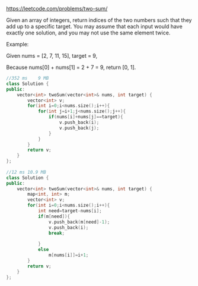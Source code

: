 <https://leetcode.com/problems/two-sum/>


Given an array of integers, return indices of the two numbers such that they add up to a specific target.
You may assume that each input would have exactly one solution, and you may not use the same element twice.


Example:

Given nums = [2, 7, 11, 15], target = 9,

Because nums[0] + nums[1] = 2 + 7 = 9,
return [0, 1].

```C++
//352 ms	9 MB
class Solution {  
public:  
    vector<int> twoSum(vector<int>& nums, int target) {  
        vector<int> v;  
        for(int i=0;i<nums.size();i++){  
            for(int j=i+1;j<nums.size();j++){  
                if(nums[i]+nums[j]==target){  
                    v.push_back(i);  
                    v.push_back(j);  
                }  
            }  
        }  
        return v;  
    }  
};  
  
//12 ms	10.9 MB  
class Solution {  
public:  
    vector<int> twoSum(vector<int>& nums, int target) {  
        map<int, int> m;  
        vector<int> v;  
        for(int i=0;i<nums.size();i++){  
            int need=target-nums[i];  
            if(m[need]){  
                v.push_back(m[need]-1);  
                v.push_back(i);  
                break;  
                
            }  
            else  
                m[nums[i]]=i+1;  
        }  
        return v;  
    }  
};  
```

